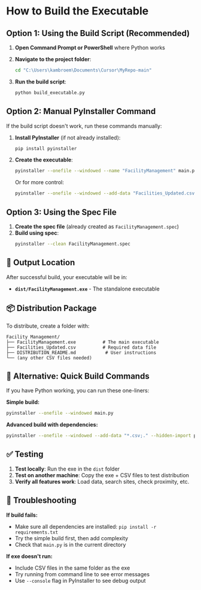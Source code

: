 # How to Build the Executable

## Option 1: Using the Build Script (Recommended)

1. **Open Command Prompt or PowerShell** where Python works
2. **Navigate to the project folder**:
   ```bash
   cd "C:\Users\kambroem\Documents\Cursor\MyRepo-main"
   ```

3. **Run the build script**:
   ```bash
   python build_executable.py
   ```

## Option 2: Manual PyInstaller Command

If the build script doesn't work, run these commands manually:

1. **Install PyInstaller** (if not already installed):
   ```bash
   pip install pyinstaller
   ```

2. **Create the executable**:
   ```bash
   pyinstaller --onefile --windowed --name "FacilityManagement" main.py
   ```

   Or for more control:
   ```bash
   pyinstaller --onefile --windowed --add-data "Facilities_Updated.csv;." --hidden-import pandas --hidden-import PyQt6 --hidden-import openpyxl --hidden-import geopy --name "FacilityManagement" main.py
   ```

## Option 3: Using the Spec File

1. **Create the spec file** (already created as `FacilityManagement.spec`)
2. **Build using spec**:
   ```bash
   pyinstaller --clean FacilityManagement.spec
   ```

## 📁 Output Location

After successful build, your executable will be in:
- **`dist/FacilityManagement.exe`** - The standalone executable

## 📦 Distribution Package

To distribute, create a folder with:
```
Facility Management/
├── FacilityManagement.exe          # The main executable
├── Facilities_Updated.csv          # Required data file
├── DISTRIBUTION_README.md           # User instructions
└── (any other CSV files needed)
```

## 🚀 Alternative: Quick Build Commands

If you have Python working, you can run these one-liners:

**Simple build:**
```bash
pyinstaller --onefile --windowed main.py
```

**Advanced build with dependencies:**
```bash
pyinstaller --onefile --windowed --add-data "*.csv;." --hidden-import pandas --hidden-import PyQt6 --hidden-import openpyxl --hidden-import geopy --name FacilityManagement main.py
```

## ✅ Testing

1. **Test locally**: Run the exe in the `dist` folder
2. **Test on another machine**: Copy the exe + CSV files to test distribution
3. **Verify all features work**: Load data, search sites, check proximity, etc.

## 🐛 Troubleshooting

**If build fails:**
- Make sure all dependencies are installed: `pip install -r requirements.txt`
- Try the simple build first, then add complexity
- Check that `main.py` is in the current directory

**If exe doesn't run:**
- Include CSV files in the same folder as the exe
- Try running from command line to see error messages
- Use `--console` flag in PyInstaller to see debug output 